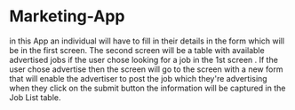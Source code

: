 # Marketing-App
in this App an individual will have to fill in their details in the form  which will be in the first screen. The second screen will be a table with available advertised jobs if the user chose looking for a job in the 1st screen . If the user chose advertise then the screen will go to the screen with a new form that will enable the advertiser to post the job which they're advertising when they click on the submit button the information will be captured in the Job List table.
